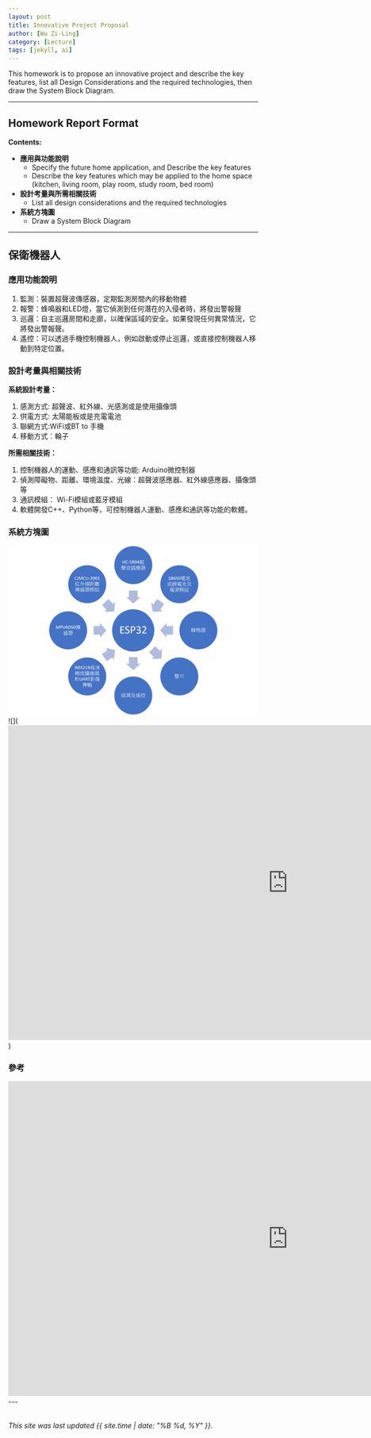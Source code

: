 ```yaml
---
layout: post
title: Innovative Project Proposal
author: [Wu Zi-Ling]
category: [Lecture]
tags: [jekyll, ai]
---
```


This homework is to propose an innovative project and describe the key features, list all Design Considerations and the required technologies, then draw the System Block Diagram.

---
## Homework Report Format
**Contents:**<br>
* **應用與功能說明**
  - Specify the future home application, and Describe the key features
  - Describe the key features which may be applied to the home space (kitchen, living room, play room, study room, bed room)
* **設計考量與所需相關技術**
  - List all design considerations and the required technologies
* **系統方塊圖**
  - Draw a System Block Diagram

---
## 保衛機器人

### 應用功能說明
1. 監測：裝置超聲波傳感器，定期監測房間內的移動物體
2. 報警：蜂鳴器和LED燈，當它偵測到任何潛在的入侵者時，將發出警報聲
3. 巡邏：自主巡邏房間和走廊，以確保區域的安全。如果發現任何異常情況，它將發出警報聲。
4. 遙控：可以透過手機控制機器人，例如啟動或停止巡邏，或直接控制機器人移動到特定位置。

### 設計考量與相關技術
**系統設計考量：**<br>
1. 感測方式: 超聲波、紅外線、光感測或是使用攝像頭
2. 供電方式: 太陽能板或是充電電池
3. 聯網方式:WiFi或BT to 手機
4. 移動方式：輪子

**所需相關技術：**
1.	控制機器人的運動、感應和通訊等功能: Arduino微控制器
2.	偵測障礙物、距離、環境溫度、光線：超聲波感應器、紅外線感應器、攝像頭等
3.	通訊模組： Wi-Fi模組或藍牙模組
4.	軟體開發C++、Python等，可控制機器人運動、感應和通訊等功能的軟體。

### 系統方塊圖
![](https://github.com/ziling819/MCU-project/blob/main/_data/%E5%9C%96%E7%89%871.png?raw=true)
![](<iframe width="1128" height="635" src="https://www.youtube.com/embed/qTxvUu-NBbU" title="MCU微控制器應用-ARM操作步進電機控制線性滑軌" frameborder="0" allow="accelerometer; autoplay; clipboard-write; encrypted-media; gyroscope; picture-in-picture; web-share" allowfullscreen></iframe>)
### 參考 

<iframe width="1128" height="635" src="https://www.youtube.com/embed/qTxvUu-NBbU" title="MCU微控制器應用-ARM操作步進電機控制線性滑軌" frameborder="0" allow="accelerometer; autoplay; clipboard-write; encrypted-media; gyroscope; picture-in-picture; web-share" allowfullscreen></iframe>
---


<br>
<br>

*This site was last updated {{ site.time | date: "%B %d, %Y" }}.*


